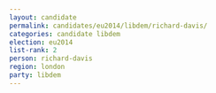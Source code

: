 ```yaml
---
layout: candidate
permalink: candidates/eu2014/libdem/richard-davis/
categories: candidate libdem
election: eu2014
list-rank: 2
person: richard-davis
region: london
party: libdem
---
```

